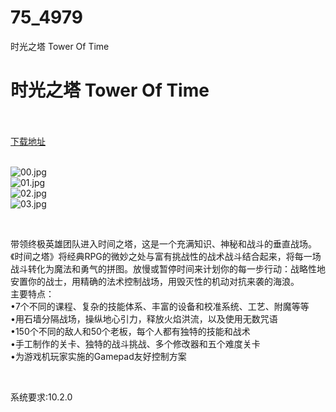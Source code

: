 # 75_4979
时光之塔 Tower Of Time
# 时光之塔 Tower Of Time
 <br/></br>
[下载地址](https://www.switch520.cc/article/4979 "下载地址")
<br/></br>

<p><img title="00.jpg" src="https://www.switch520.cc/muke_img/2022_03_30_c7450e544ef29.jpg" alt="00.jpg"><br>
<img title="01.jpg" src="https://www.switch520.cc/muke_img/2022_03_30_f8fedcb11dd60.jpg" alt="01.jpg"><br>
<img title="02.jpg" src="https://www.switch520.cc/muke_img/2022_03_30_6586f85f34243.jpg" alt="02.jpg"><br>
<img title="03.jpg" src="https://www.switch520.cc/muke_img/2022_03_30_46cf2252506ee.jpg" alt="03.jpg"></p>
<p>&nbsp;</p>
<p>带领终极英雄团队进入时间之塔，这是一个充满知识、神秘和战斗的垂直战场。《时间之塔》将经典RPG的微妙之处与富有挑战性的战术战斗结合起来，将每一场战斗转化为魔法和勇气的拼图。放慢或暂停时间来计划你的每一步行动：战略性地安置你的战士，用精确的法术控制战场，用毁灭性的机动对抗来袭的海浪。<br>
主要特点：<br>
•7个不同的课程、复杂的技能体系、丰富的设备和校准系统、工艺、附魔等等<br>
•用石墙分隔战场，操纵地心引力，释放火焰洪流，以及使用无数咒语<br>
•150个不同的敌人和50个老板，每个人都有独特的技能和战术<br>
•手工制作的关卡、独特的战斗挑战、多个修改器和五个难度关卡<br>
•为游戏机玩家实施的Gamepad友好控制方案</p>
<p>&nbsp;</p>
<p>系统要求:10.2.0</p>



